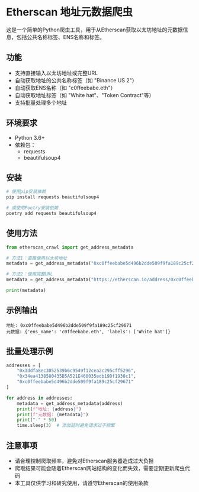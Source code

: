 # Etherscan 地址元数据爬虫

这是一个简单的Python爬虫工具，用于从Etherscan获取以太坊地址的元数据信息，包括公共名称标签、ENS名称和标签。

## 功能

- 支持直接输入以太坊地址或完整URL
- 自动获取地址的公共名称标签（如 "Binance US 2"）
- 自动获取ENS名称（如 "c0ffeebabe.eth"）
- 自动获取地址标签（如 "White hat"、"Token Contract"等）
- 支持批量处理多个地址

## 环境要求

- Python 3.6+
- 依赖包：
  - requests
  - beautifulsoup4

## 安装

```bash
# 使用pip安装依赖
pip install requests beautifulsoup4

# 或使用Poetry安装依赖
poetry add requests beautifulsoup4
```

## 使用方法

```python
from etherscan_crawl import get_address_metadata

# 方法1：直接使用以太坊地址
metadata = get_address_metadata("0xc0ffeebabe5d496b2dde509f9fa189c25cf29671")

# 方法2：使用完整URL
metadata = get_address_metadata("https://etherscan.io/address/0xc0ffeebabe5d496b2dde509f9fa189c25cf29671")

print(metadata)
```

## 示例输出

```
地址: 0xc0ffeebabe5d496b2dde509f9fa189c25cf29671
元数据: {'ens_name': 'c0ffeebabe.eth', 'labels': ['White hat']}
```

## 批量处理示例

```python
addresses = [
    "0x3ddfa8ec3052539b6c9549f12cea2c295cff5296",
    "0x34ea4138580435B5A521E460035edb19Df1938c1",
    "0xc0ffeebabe5d496b2dde509f9fa189c25cf29671"
]

for address in addresses:
    metadata = get_address_metadata(address)
    print(f"地址: {address}")
    print(f"元数据: {metadata}")
    print("-" * 50)
    time.sleep(3)  # 添加延时避免请求过于频繁
```

## 注意事项

- 请合理控制爬取频率，避免对Etherscan服务器造成过大负担
- 爬取结果可能会随着Etherscan网站结构的变化而失效，需要定期更新爬虫代码
- 本工具仅供学习和研究使用，请遵守Etherscan的使用条款